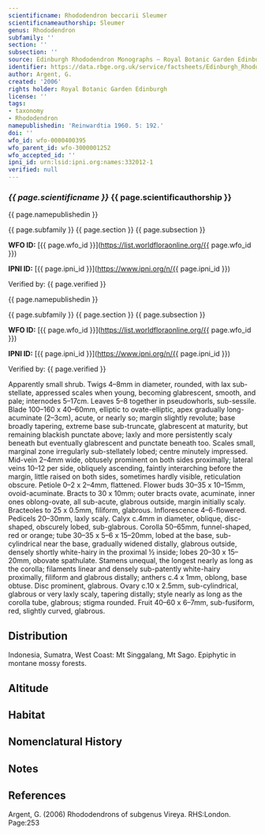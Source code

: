 ```yaml
---
scientificname: Rhododendron beccarii Sleumer
scientificnameauthorship: Sleumer
genus: Rhododendron
subfamily: ''
section: ''
subsection: ''
source: Edinburgh Rhododendron Monographs – Royal Botanic Garden Edinburgh
identifier: https://data.rbge.org.uk/service/factsheets/Edinburgh_Rhododendron_Monographs.xhtml
author: Argent, G.
created: '2006'
rights holder: Royal Botanic Garden Edinburgh
license: ''
tags:
- taxonomy
- Rhododendron
namepublishedin: 'Reinwardtia 1960. 5: 192.'
doi: ''
wfo_id: wfo-0000400395
wfo_parent_id: wfo-3000001252
wfo_accepted_id: ''
ipni_id: urn:lsid:ipni.org:names:332012-1
verified: null
---
```

### _{{ page.scientificname }}_ {{ page.scientificauthorship }}
 {{ page.namepublishedin }}

{{ page.subfamily }} {{ page.section }} {{ page.subsection }}

**WFO ID:** [{{ page.wfo_id }}](https://list.worldfloraonline.org/{{ page.wfo_id }})

**IPNI ID:** [{{ page.ipni_id }}](https://www.ipni.org/n/{{ page.ipni_id }})

Verified by: {{ page.verified }}

 {{ page.namepublishedin }}

{{ page.subfamily }} {{ page.section }} {{ page.subsection }}

**WFO ID:** [{{ page.wfo_id }}](https://list.worldfloraonline.org/{{ page.wfo_id }})

**IPNI ID:** [{{ page.ipni_id }}](https://www.ipni.org/n/{{ page.ipni_id }})

Verified by: {{ page.verified }}



Apparently small shrub. Twigs 4–8mm in diameter, rounded, with lax sub-stellate, appressed scales when young, becoming glabrescent, smooth, and pale; internodes 5–17cm. Leaves 5–8 together in pseudowhorls, sub-sessile. Blade 100–160 x 40–60mm, elliptic to ovate-elliptic, apex gradually long-acuminate (2–3cm), acute, or nearly so; margin slightly revolute; base broadly tapering, extreme base sub-truncate, glabrescent at maturity, but remaining blackish punctate above; laxly and more persistently scaly beneath but eventually glabrescent and punctate beneath too. Scales small, marginal zone irregu­larly sub-stellately lobed; centre minutely impressed. Mid-vein 2–4mm wide, obtusely prominent on both sides proximally; lateral veins 10–12 per side, obliquely ascending, faintly interarching before the margin, little raised on both sides, sometimes hardly visible, reticulation obscure. Petiole 0–2 x 2–4mm, flattened. Flower buds 30–35 x 10–15mm, ovoid-acuminate. Bracts to 30 x 10mm; outer bracts ovate, acuminate, inner ones oblong-ovate, all sub-acute, glabrous outside, margin initially scaly. Bracteoles to 25 x 0.5mm, filiform, glabrous. Inflorescence 4–6-flowered. Pedicels 20–30mm, laxly scaly. Calyx c.4mm in diameter, oblique, disc-shaped, obscurely lobed, sub-glabrous. Corolla 50–65mm, funnel-shaped, red or orange; tube 30–35 x 5–6 x 15–20mm, lobed at the base, sub-cylindrical near the base, gradually widened distally, glabrous outside, densely shortly white-hairy in the proximal ½ inside; lobes 20–30 x 15–20mm, obovate spathulate. Stamens unequal, the longest nearly as long as the corolla; filaments linear and densely sub-patently white-hairy proximally, filiform and glabrous distally; anthers c.4 x 1mm, oblong, base obtuse. Disc prominent, glabrous. Ovary c.10 x 2.5mm, sub-cylindrical, glabrous or very laxly scaly, tapering distally; style nearly as long as the corolla tube, glabrous; stigma rounded. Fruit 40–60 x 6–7mm, sub-fusiform, red, slightly curved, glabrous.

## Distribution
Indonesia, Sumatra, West Coast: Mt Singgalang, Mt Sago. Epiphytic in montane mossy forests.

## Altitude


## Habitat


## Nomenclatural History

                       
## Notes


## References

Argent, G. (2006) Rhododendrons of subgenus Vireya. RHS:London. Page:253
